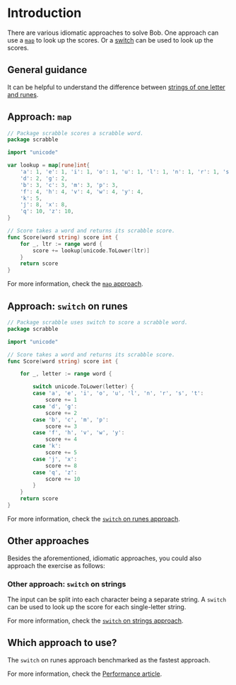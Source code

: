 # Introduction

There are various idiomatic approaches to solve Bob.
One approach can use a [`map`][map] to look up the scores.
Or a [switch][switch] can be used to look up the scores.

## General guidance

It can be helpful to understand the difference between [strings of one letter and runes][strings-bytes-runes].

## Approach: `map`

```go
// Package scrabble scores a scrabble word.
package scrabble

import "unicode"

var lookup = map[rune]int{
	'a': 1, 'e': 1, 'i': 1, 'o': 1, 'u': 1, 'l': 1, 'n': 1, 'r': 1, 's': 1, 't': 1,
	'd': 2, 'g': 2,
	'b': 3, 'c': 3, 'm': 3, 'p': 3,
	'f': 4, 'h': 4, 'v': 4, 'w': 4, 'y': 4,
	'k': 5,
	'j': 8, 'x': 8,
	'q': 10, 'z': 10,
}

// Score takes a word and returns its scrabble score.
func Score(word string) score int {
	for _, ltr := range word {
		score += lookup[unicode.ToLower(ltr)]
	}
	return score
}
```

For more information, check the [`map` approach][approach-map].

## Approach: `switch` on runes

```go
// Package scrabble uses switch to score a scrabble word.
package scrabble

import "unicode"

// Score takes a word and returns its scrabble score.
func Score(word string) score int {

	for _, letter := range word {

		switch unicode.ToLower(letter) {
		case 'a', 'e', 'i', 'o', 'u', 'l', 'n', 'r', 's', 't':
			score += 1
		case 'd', 'g':
			score += 2
		case 'b', 'c', 'm', 'p':
			score += 3
		case 'f', 'h', 'v', 'w', 'y':
			score += 4
		case 'k':
			score += 5
		case 'j', 'x':
			score += 8
		case 'q', 'z':
			score += 10
		}
	}
	return score
}
```

For more information, check the [`switch` on runes approach][approach-switch-on-runes].

## Other approaches

Besides the aforementioned, idiomatic approaches, you could also approach the exercise as follows:

### Other approach: `switch` on strings

The input can be split into each character being a separate string.
A  `switch` can be used to look up the score for each single-letter string.

For more information, check the [`switch` on strings approach][approach-switch-on-strings].

## Which approach to use?

The `switch` on runes approach benchmarked as the fastest approach.

For more information, check the [Performance article][article-performance].

[map]: https://gobyexample.com/maps
[switch]: https://gobyexample.com/switch
[strings-bytes-runes]: https://go.dev/blog/strings
[approach-map]: https://exercism.org/tracks/go/exercises/scrabble-score/approaches/map
[approach-switch-on-runes]: https://exercism.org/tracks/go/exercises/scrabble-score/approaches/switch-on-runes
[approach-switch-on-strings]: https://exercism.org/tracks/go/exercises/scrabble-score/approaches/switch-on-strings
[article-performance]: https://exercism.org/tracks/go/exercises/scrabble-score/articles/performance
